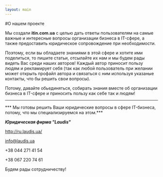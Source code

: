 ```yaml
---
layout: main
---
```


#О нашем проекте

Мы создали **itin.com.ua** с целью дать ответы пользователям на самые важные и интересные вопросы организации бизнеса в IT-сфере, а также предоставить юридическое сопровождение при необходимости.

Поэтому, если вы обладаете знаниями в этой сфере и хотите ими поделиться, то пишите статьи, отсылайте их нам и  мы будем рады видеть Вас среди наших авторов! 
Каждый автор приносит пользу людям и рекламирует себя (так как любой пользователь при желании может открыть профайл автора и связаться с ним используя указаные контакты, что бы решить свои вопросы).

Потому, давайте обьединяться, собирать знания вместе об организации бизнеса в IT-сфере и приносить пользу как себе так и людям!
_____________
*** Мы готовы решить Ваши юридические вопросы в сфере IT-бизнеса, потому, что мы специализируемся на этом.***

***Юридическая фирма "Laudis"***

http://ru.laudis.ua/

info@laudis.ua

+38 044 271 41 54

+38 067 220 74 61

Будем рады сотрудничеству!


